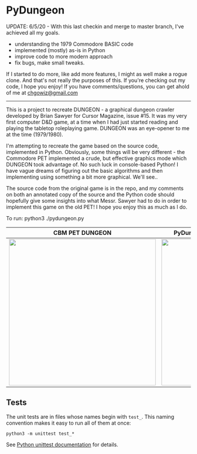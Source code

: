 # PyDungeon

UPDATE: 6/5/20 - With this last checkin and merge to master branch, I've achieved all my goals. 
- understanding the 1979 Commodore BASIC code
- implemented (mostly) as-is in Python
- improve code to more modern approach
- fix bugs, make small tweaks.

If I started to do more, like add more features, I might as well make a rogue clone. And that's not really the purposes of this. If you're checking out my code, I hope you enjoy! If you have comments/questions, you can get ahold of me at chgowiz@gmail.com

------

This is a project to recreate DUNGEON - a graphical dungeon crawler developed by Brian Sawyer for Cursor Magazine, issue #15. It was my very first computer D&D game, at a time when I had just started reading and playing the tabletop roleplaying game. DUNGEON was an eye-opener to me at the time (1979/1980). 

I'm attempting to recreate the game based on the source code, implemented in Python. Obviously, some things will be very different - the Commodore PET implemented a crude, but effective graphics mode which DUNGEON took advantage of. No such luck in console-based Python! I have vague dreams of figuring out the basic algorithms and then implementing using something a bit more graphical. We'll see..

The source code from the original game is in the repo, and my comments on both an annotated copy of the source and the Python code should hopefully give some insights into what Messr. Sawyer had to do in order to implement this game on the old PET! I hope you enjoy this as much as I do.

To run: python3 ./pydungeon.py

|CBM PET DUNGEON|PyDungeon (dungeon memory map dump)|
:--------------:|:-----------------:
<img src="https://pbs.twimg.com/media/EZUIm_7WAAA0QpL?format=png&name=900x900" width=400>|<img src="https://pbs.twimg.com/media/EZUIcPkWoAMG0nK?format=png&name=900x900" height=400>


## Tests

The unit tests are in files whose names begin with `test_`. This naming convention makes it easy to run all of them at once: 

`python3 -m unittest test_*` 

See [Python unittest documentation](https://docs.python.org/3/library/unittest.html) for details.